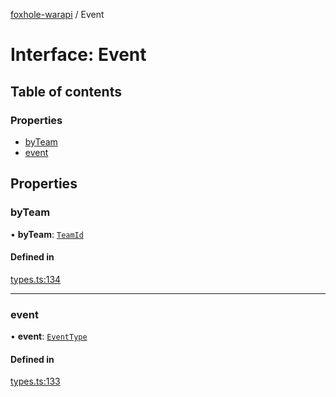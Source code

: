 [foxhole-warapi](../README.md) / Event

# Interface: Event

## Table of contents

### Properties

- [byTeam](Event.md#byteam)
- [event](Event.md#event)

## Properties

### byTeam

• **byTeam**: [`TeamId`](../README.md#teamid)

#### Defined in

[types.ts:134](https://github.com/art0rz/foxhole-warapi/blob/58c923c/src/types.ts#L134)

___

### event

• **event**: [`EventType`](../enums/EventType.md)

#### Defined in

[types.ts:133](https://github.com/art0rz/foxhole-warapi/blob/58c923c/src/types.ts#L133)
